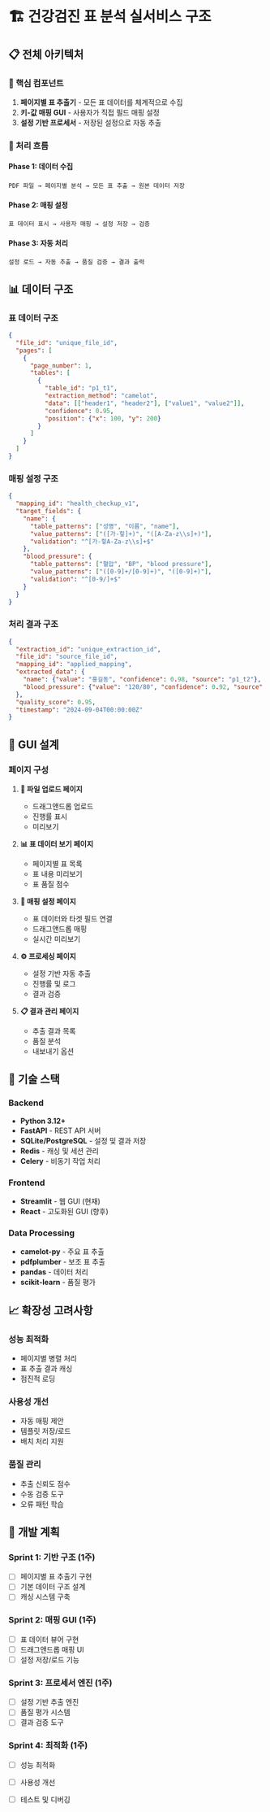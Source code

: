 # 🏗️ 건강검진 표 분석 실서비스 구조

## 📋 전체 아키텍처

### 🎯 핵심 컴포넌트
1. **페이지별 표 추출기** - 모든 표 데이터를 체계적으로 수집
2. **키-값 매핑 GUI** - 사용자가 직접 필드 매핑 설정
3. **설정 기반 프로세서** - 저장된 설정으로 자동 추출

### 🔄 처리 흐름

#### Phase 1: 데이터 수집
```
PDF 파일 → 페이지별 분석 → 모든 표 추출 → 원본 데이터 저장
```

#### Phase 2: 매핑 설정
```
표 데이터 표시 → 사용자 매핑 → 설정 저장 → 검증
```

#### Phase 3: 자동 처리
```
설정 로드 → 자동 추출 → 품질 검증 → 결과 출력
```

## 📊 데이터 구조

### 표 데이터 구조
```json
{
  "file_id": "unique_file_id",
  "pages": [
    {
      "page_number": 1,
      "tables": [
        {
          "table_id": "p1_t1",
          "extraction_method": "camelot",
          "data": [["header1", "header2"], ["value1", "value2"]],
          "confidence": 0.95,
          "position": {"x": 100, "y": 200}
        }
      ]
    }
  ]
}
```

### 매핑 설정 구조
```json
{
  "mapping_id": "health_checkup_v1",
  "target_fields": {
    "name": {
      "table_patterns": ["성명", "이름", "name"],
      "value_patterns": ["([가-힣]+)", "([A-Za-z\\s]+)"],
      "validation": "^[가-힣A-Za-z\\s]+$"
    },
    "blood_pressure": {
      "table_patterns": ["혈압", "BP", "blood pressure"],
      "value_patterns": ["([0-9]+/[0-9]+)", "([0-9]+)"],
      "validation": "^[0-9/]+$"
    }
  }
}
```

### 처리 결과 구조
```json
{
  "extraction_id": "unique_extraction_id",
  "file_id": "source_file_id",
  "mapping_id": "applied_mapping",
  "extracted_data": {
    "name": {"value": "홍길동", "confidence": 0.98, "source": "p1_t2"},
    "blood_pressure": {"value": "120/80", "confidence": 0.92, "source": "p3_t1"}
  },
  "quality_score": 0.95,
  "timestamp": "2024-09-04T00:00:00Z"
}
```

## 🎨 GUI 설계

### 페이지 구성
1. **📄 파일 업로드 페이지**
   - 드래그앤드롭 업로드
   - 진행률 표시
   - 미리보기

2. **📊 표 데이터 보기 페이지**
   - 페이지별 표 목록
   - 표 내용 미리보기
   - 표 품질 점수

3. **🎯 매핑 설정 페이지**
   - 표 데이터와 타겟 필드 연결
   - 드래그앤드롭 매핑
   - 실시간 미리보기

4. **⚙️ 프로세싱 페이지**
   - 설정 기반 자동 추출
   - 진행률 및 로그
   - 결과 검증

5. **📋 결과 관리 페이지**
   - 추출 결과 목록
   - 품질 분석
   - 내보내기 옵션

## 🔧 기술 스택

### Backend
- **Python 3.12+**
- **FastAPI** - REST API 서버
- **SQLite/PostgreSQL** - 설정 및 결과 저장
- **Redis** - 캐싱 및 세션 관리
- **Celery** - 비동기 작업 처리

### Frontend
- **Streamlit** - 웹 GUI (현재)
- **React** - 고도화된 GUI (향후)

### Data Processing
- **camelot-py** - 주요 표 추출
- **pdfplumber** - 보조 표 추출
- **pandas** - 데이터 처리
- **scikit-learn** - 품질 평가

## 📈 확장성 고려사항

### 성능 최적화
- 페이지별 병렬 처리
- 표 추출 결과 캐싱
- 점진적 로딩

### 사용성 개선
- 자동 매핑 제안
- 템플릿 저장/로드
- 배치 처리 지원

### 품질 관리
- 추출 신뢰도 점수
- 수동 검증 도구
- 오류 패턴 학습

## 🚀 개발 계획

### Sprint 1: 기반 구조 (1주)
- [ ] 페이지별 표 추출기 구현
- [ ] 기본 데이터 구조 설계
- [ ] 캐싱 시스템 구축

### Sprint 2: 매핑 GUI (1주)
- [ ] 표 데이터 뷰어 구현
- [ ] 드래그앤드롭 매핑 UI
- [ ] 설정 저장/로드 기능

### Sprint 3: 프로세서 엔진 (1주)
- [ ] 설정 기반 추출 엔진
- [ ] 품질 평가 시스템
- [ ] 결과 검증 도구

### Sprint 4: 최적화 (1주)
- [ ] 성능 최적화
- [ ] 사용성 개선
- [ ] 테스트 및 디버깅


